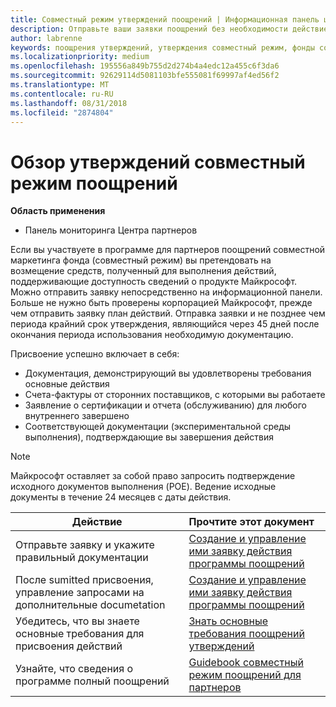 ```yaml
---
title: Совместный режим утверждений поощрений | Информационная панель центра партнеров
description: Отправьте ваши заявки поощрений без необходимости действие план рассмотрели сначала.
author: labrenne
keywords: поощрения утверждений, утверждения совместный режим, фонды совместный режим
ms.localizationpriority: medium
ms.openlocfilehash: 195556a849b755d2d274b4a4edc12a455c6f3da6
ms.sourcegitcommit: 92629114d5081103bfe555081f69997af4ed56f2
ms.translationtype: MT
ms.contentlocale: ru-RU
ms.lasthandoff: 08/31/2018
ms.locfileid: "2874804"
---
```

# <a name="incentives-co-op-claims-overview"></a>Обзор утверждений совместный режим поощрений

**Область применения**

- Панель мониторинга Центра партнеров

Если вы участвуете в программе для партнеров поощрений совместной маркетинга фонда (совместный режим) вы претендовать на возмещение средств, полученный для выполнения действий, поддерживающие доступность сведений о продукте Майкрософт. Можно отправить заявку непосредственно на информационной панели. Больше не нужно быть проверены корпорацией Майкрософт, прежде чем отправить заявку план действий. Отправка заявки и не позднее чем периода крайний срок утверждения, являющийся через 45 дней после окончания периода использования необходимую документацию. 

Присвоение успешно включает в себя:

- Документация, демонстрирующий вы удовлетворены требования основные действия
- Счета-фактуры от сторонних поставщиков, с которыми вы работаете
- Заявление о сертификации и отчета (обслуживанию) для любого внутреннего завершено
- Соответствующей документации (экспериментальной среды выполнения), подтверждающие вы завершения действия 

>[!NOTE]
>Майкрософт оставляет за собой право запросить подтверждение исходного документов выполнения (POE). Ведение исходные документы в течение 24 месяцев с даты действия. 

|**Действие**   |**Прочтите этот документ**   |
|-----------------|:--------------------------------------|
|Отправьте заявку и укажите правильный документации|[Создание и управление ими заявку действия программы поощрений](create-incentives-claims.md)|
|После sumitted присвоения, управление запросами на дополнительные documetation|[Создание и управление ими заявку действия программы поощрений](create-incentives-claims.md)  |
|Убедитесь, что вы знаете основные требования для присвоения действий|[Знать основные требования поощрений утверждений](core-requirements.md)   |
|Узнайте, что сведения о программе полный поощрений|[Guidebook совместный режим поощрений для партнеров](https://assets.microsoft.com/coop-guidebook.pdf)
                                                                                 
                                   
